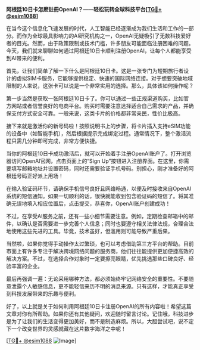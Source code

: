 **阿根廷10日卡怎麽註冊OpenAI？——轻松玩转全球科技平台[[TG💪+ @esim1088](https://t.me/s/esim1088)]**

在当今这个信息化飞速发展的时代，人工智能已经逐渐成为我们生活和工作的一部分。而作为全球最具影响力的AI研究机构之一，OpenAI无疑吸引了无数科技爱好者的目光。然而，由于政策限制或技术门槛，许多朋友可能面临注册困难的问题。今天，我们就来聊聊如何通过阿根廷10日卡顺利注册OpenAI，让每个人都能享受到AI带来的便利。

首先，让我们简单了解一下什么是阿根廷10日卡。这是一张专门为短期旅行者设计的虚拟SIM卡服务，它能够提供稳定、快速的国际网络连接。对于想要突破地域限制的人来说，这张卡可以说是一个非常实用的选择。那么，具体该如何操作呢？

第一步当然是获取一张阿根廷10日卡了。你可以通过一些正规渠道购买，比如官方网站或者信誉良好的电商平台。购买时需要注意选择适合自己需求的产品，并确保支付方式安全可靠。一般来说，这类卡片的价格都非常亲民，性价比极高。

接下来就是激活你的新号码啦！按照说明书上的步骤，将卡片插入支持eSIM功能的设备中（如智能手机），然后根据提示完成绑定过程。通常情况下，整个激活流程只需几分钟即可完成，非常方便快捷。

当你的阿根廷10日卡成功激活后，就可以开始着手注册OpenAI账户了。打开浏览器访问OpenAI官网，点击页面上的“Sign Up”按钮进入注册界面。在这里，你需要填写邮箱地址并设置密码，同时还需要验证手机号码。别担心，刚才准备好的阿根廷号码正好派上用场！

在输入验证码环节，请确保手机信号良好且网络畅通，以便及时接收来自OpenAI系统的短信通知。如果一切顺利的话，很快就能收到包含验证码的短信了。将其准确无误地填入相应位置后，点击提交，恭喜你，OpenAI账户创建成功！

不过，在享受AI服务之前，还有一些小细节需要注意。例如，定期检查邮箱中的邮件，以确认是否需要进一步完善个人信息；同时也要遵守相关法律法规，合理合法地使用这些先进的工具。毕竟，技术虽好，但滥用则可能导致严重后果。

当然啦，如果你觉得手动操作太过繁琐，也可以考虑借助第三方平台的帮助。目前市面上有许多专注于解决跨境网络问题的服务商，他们往往能提供更加便捷高效的解决方案。不过，在选择合作对象时一定要擦亮眼睛，优先挑选那些口碑良好、经验丰富的企业。

最后再强调一遍：无论采用哪种方法，都必须始终牢记网络安全的重要性。不要随意泄露个人敏感信息，更不能轻信来历不明的消息来源。只有这样，才能真正享受到科技发展带来的乐趣与便利。

好了，以上就是关于如何利用阿根廷10日卡注册OpenAI的所有内容啦！希望这篇文章对你有所帮助。如果你还有其他疑问，欢迎随时留言讨论。记住哦，科技进步是为了让我们的生活变得更加美好，而不是制造麻烦。所以，大胆尝试吧，说不定下一个改变世界的灵感就藏在这片数字海洋之中呢！

[[TG💪+ @esim1088](https://t.me/s/esim1088) ![Image](https://i.postimg.cc/4NQfJmqS/Snipaste-2025-05-13-00-14-12.png)]
